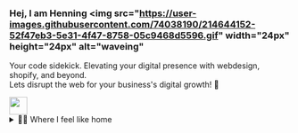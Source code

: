 ### Hej, I am Henning <img src="https://user-images.githubusercontent.com/74038190/214644152-52f47eb3-5e31-4f47-8758-05c9468d5596.gif" width="24px" height="24px" alt="waveing"

Your code sidekick. Elevating your digital presence with webdesign, shopify, and beyond.<br />
Lets disrupt the web for your business's digital growth! 🚀

<img height="32" width="32" src="https://cdn.simpleicons.org/simpleicons/hotpink" />

<details>
<summary>👨‍💻 Where I feel like home</summary>
<br />

![top technologies](https://github-readme-stats.vercel.app/api/top-langs/?username=Hensga&layout=compact)

</details>

